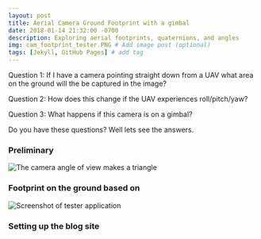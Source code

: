 ```yaml
---
layout: post
title: Aerial Camera Ground Footprint with a gimbal 
date: 2018-01-14 21:32:00 -0700
description: Exploring aerial footprints, quaternions, and angles
img: cam_footprint_tester.PNG # Add image post (optional)
tags: [Jekyll, GitHub Pages] # add tag
---
```


Question 1: If I have a camera pointing straight down from a UAV what area on the ground will the be captured in the image?

Question 2: How does this change if the UAV experiences roll/pitch/yaw?

Question 3: What happens if this camera is on a gimbal?

Do you have these questions? Well lets see the answers.

### Preliminary

![The camera angle of view makes a triangle]({{site.baseurl}}/assets/img/simple_triangle.png)
### Footprint on the ground based on 

![Screenshot of tester application]({{site.baseurl}}/assets/img/cam_footprint_tester.PNG)

### Setting up the blog site
